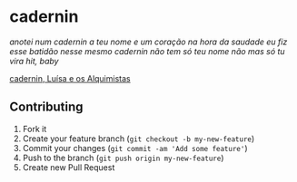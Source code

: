 # cadernin

_anotei num cadernin
a teu nome e um coração
na hora da saudade
eu fiz esse batidão
nesse mesmo cadernin
não tem só teu nome não
mas só tu vira hit, baby_

[cadernin, Luísa e os Alquimistas](https://www.youtube.com/watch?v=KzkZOEd7vWg)

## Contributing

1. Fork it
2. Create your feature branch (`git checkout -b my-new-feature`)
3. Commit your changes (`git commit -am 'Add some feature'`)
4. Push to the branch (`git push origin my-new-feature`)
5. Create new Pull Request
